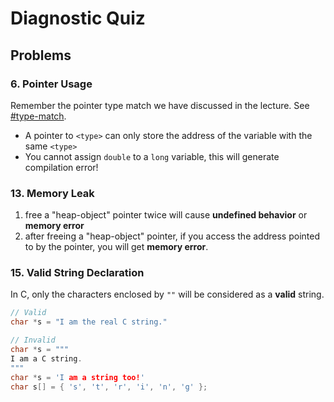 # Diagnostic Quiz

## Problems

### 6. Pointer Usage

Remember the pointer type match we have discussed in the lecture. See [#type-match](./#type-match "mention").

* A pointer to `<type>` can only store the address of the variable with the same `<type>`
* You cannot assign `double` to a `long` variable, this will generate compilation error!

### 13. Memory Leak

1. free a "heap-object" pointer twice will cause **undefined behavior** or **memory error**
2. after freeing a "heap-object" pointer, if you access the address pointed to by the pointer, you will get **memory error**.

### 15. Valid String Declaration

In C, only the characters enclosed by `""` will be considered as a **valid** string.

```c
// Valid
char *s = "I am the real C string."

// Invalid
char *s = """
I am a C string.
"""
char *s = 'I am a string too!'
char s[] = { 's', 't', 'r', 'i', 'n', 'g' };
```

